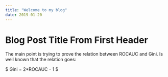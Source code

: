 ```yaml
---
title: "Welcome to my blog"
date: 2019-01-20
---
```



# Blog Post Title From First Header

The main point is trying to prove the relation between ROCAUC and Gini. Is well known that the relation goes:

$ Gini = 2*ROCAUC - 1 $